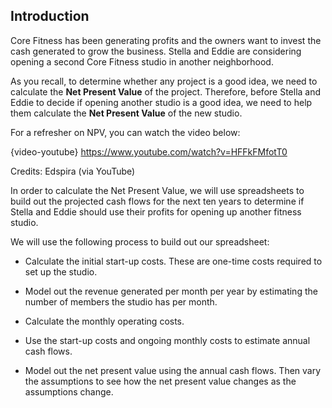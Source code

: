 ## Introduction

Core Fitness has been generating profits and the owners want to invest the cash generated to grow the business. Stella and Eddie are considering opening a second Core Fitness studio in another neighborhood.

As you recall, to determine whether any project is a good idea, we need to calculate the **Net Present Value** of the project. Therefore, before Stella and Eddie to decide if opening another studio is a good idea, we need to help them calculate the **Net Present Value** of the new studio.

For a refresher on NPV, you can watch the video below:

{video-youtube} https://www.youtube.com/watch?v=HFFkFMfotT0

Credits: Edspira (via YouTube)

In order to calculate the Net Present Value, we will use spreadsheets to build out the projected cash flows for the next ten years to determine if Stella and Eddie should use their profits for opening up another fitness studio.

We will use the following process to build out our spreadsheet:

  - Calculate the initial start-up costs. These are one-time costs required to set up the studio.

  - Model out the revenue generated per month per year by estimating the number of members the studio has per month.

  - Calculate the monthly operating costs.

  - Use the start-up costs and ongoing monthly costs to estimate annual cash flows.

  - Model out the net present value using the annual cash flows. Then vary the assumptions to see how the net present value changes as the assumptions change.
